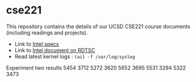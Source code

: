 cse221
======

This repository contains the details of our UCSD CSE221 course documents (including readings and projects).

 - Link to [Intel specs](http://www.cpu-world.com/CPUs/Core_i5/Intel-Core%20i5%20Mobile%20I5-2520M%20FF8062700840017%20(BX80627I52520M).html)
 - Link to [Intel document on RDTSC](http://www.intel.com/content/dam/www/public/us/en/documents/white-papers/ia-32-ia-64-benchmark-code-execution-paper.pdf)
 - Read latest kernel logs : `tail -f /var/log/syslog`

Experiment two results 
5454
3712
5272
3620
5652
3695
5531
3294
5322
3473
